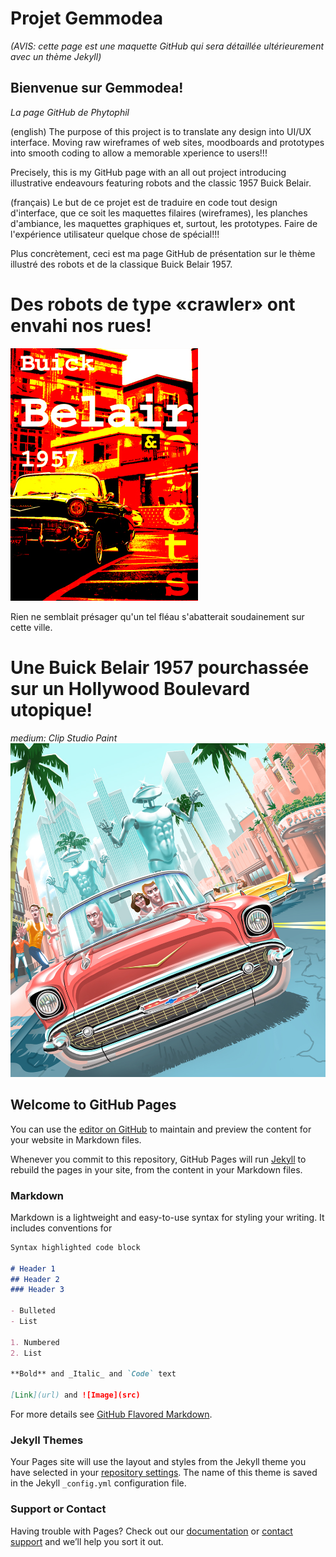 # Projet Gemmodea

_(AVIS: cette page est une maquette GitHub qui sera détaillée ultérieurement avec un thème Jekyll)_

## Bienvenue sur Gemmodea!
_La page GitHub de Phytophil_

(english) The purpose of this project is to translate any design 
into UI/UX interface. Moving raw wireframes of web sites, 
moodboards and prototypes into smooth coding to allow 
a memorable xperience to users!!! 

Precisely, this is my GitHub 
page with an all out project introducing illustrative 
endeavours featuring robots and the classic 1957 Buick Belair.

(français) Le but de ce projet est de traduire en code tout 
design d'interface, que ce soit les maquettes filaires (wireframes), 
les planches d'ambiance, les maquettes graphiques et, surtout, les prototypes. Faire de 
l'expérience utilisateur quelque chose de spécial!!! 

Plus concrètement, ceci est ma page GitHub de présentation sur 
le thème illustré des robots et de la classique Buick 
Belair 1957.

# Des robots de type «crawler» ont envahi nos rues!

![alt text](https://github.com/phytophil/gemmodea.github.io/blob/gh-pages/images/buick-photo-4.jpg)

Rien ne semblait présager qu'un tel fléau s'abatterait soudainement sur cette ville.

# Une Buick Belair 1957 pourchassée sur un Hollywood Boulevard utopique!

_medium: Clip Studio Paint_
![alt text](https://github.com/phytophil/gemmodea.github.io/blob/gh-pages/images/chevy-1000.jpg)

## Welcome to GitHub Pages

You can use the [editor on GitHub](https://github.com/phytophil/gemmodea.github.io/edit/gh-pages/index.md) to maintain and preview the content for your website in Markdown files.

Whenever you commit to this repository, GitHub Pages will run [Jekyll](https://jekyllrb.com/) to rebuild the pages in your site, from the content in your Markdown files.

### Markdown

Markdown is a lightweight and easy-to-use syntax for styling your writing. It includes conventions for

```markdown
Syntax highlighted code block

# Header 1
## Header 2
### Header 3

- Bulleted
- List

1. Numbered
2. List

**Bold** and _Italic_ and `Code` text

[Link](url) and ![Image](src)
```

For more details see [GitHub Flavored Markdown](https://guides.github.com/features/mastering-markdown/).

### Jekyll Themes

Your Pages site will use the layout and styles from the Jekyll theme you have selected in your [repository settings](https://github.com/phytophil/gemmodea.github.io/settings/pages). The name of this theme is saved in the Jekyll `_config.yml` configuration file.

### Support or Contact

Having trouble with Pages? Check out our [documentation](https://docs.github.com/categories/github-pages-basics/) or [contact support](https://support.github.com/contact) and we’ll help you sort it out.
